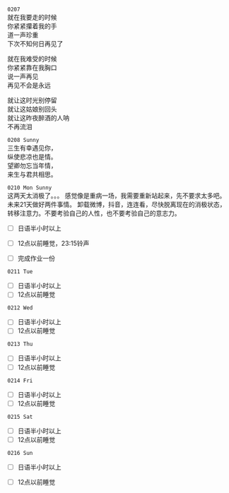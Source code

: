 ``0207``  
就在我要走的时候  
你紧紧攥着我的手  
道一声珍重  
下次不知何日再见了  

就在我难受的时候  
你紧紧靠在我胸口  
说一声再见  
再见不会是永远  

就让这时光别停留  
就让这姑娘别回头  
就让这昨夜醉酒的人呐   
不再流泪  

``0208 Sunny``  
三生有幸遇见你，  
纵使悲凉也是情。  
望卿勿忘当年情，  
来生与君共相思。


``0210 Mon Sunny``  
这两天太消极了。。。
感觉像是重病一场，我需要重新站起来，先不要求太多吧。未来21天做好两件事情。
卸载微博，抖音，连连看，尽快脱离现在的消极状态，转移注意力。不要考验自己的人性，也不要考验自己的意志力。  

- [ ] 日语半小时以上
- [ ] 12点以前睡觉，23:15铃声

- [ ] 完成作业一份

``0211 Tue``
- [ ] 日语半小时以上
- [ ] 12点以前睡觉

``0212 Wed``
- [ ] 日语半小时以上
- [ ] 12点以前睡觉

``0213 Thu``
- [ ] 日语半小时以上
- [ ] 12点以前睡觉

``0214 Fri``
- [ ] 日语半小时以上
- [ ] 12点以前睡觉

``0215 Sat``
- [ ] 日语半小时以上
- [ ] 12点以前睡觉

``0216 Sun``
- [ ] 日语半小时以上
- [ ] 12点以前睡觉















